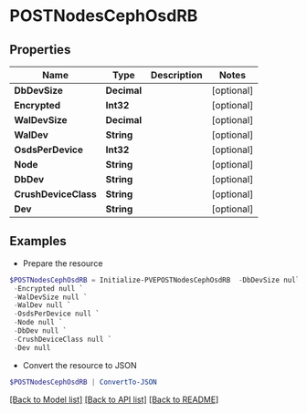# POSTNodesCephOsdRB
## Properties

Name | Type | Description | Notes
------------ | ------------- | ------------- | -------------
**DbDevSize** | **Decimal** |  | [optional] 
**Encrypted** | **Int32** |  | [optional] 
**WalDevSize** | **Decimal** |  | [optional] 
**WalDev** | **String** |  | [optional] 
**OsdsPerDevice** | **Int32** |  | [optional] 
**Node** | **String** |  | [optional] 
**DbDev** | **String** |  | [optional] 
**CrushDeviceClass** | **String** |  | [optional] 
**Dev** | **String** |  | [optional] 

## Examples

- Prepare the resource
```powershell
$POSTNodesCephOsdRB = Initialize-PVEPOSTNodesCephOsdRB  -DbDevSize null `
 -Encrypted null `
 -WalDevSize null `
 -WalDev null `
 -OsdsPerDevice null `
 -Node null `
 -DbDev null `
 -CrushDeviceClass null `
 -Dev null
```

- Convert the resource to JSON
```powershell
$POSTNodesCephOsdRB | ConvertTo-JSON
```

[[Back to Model list]](../README.md#documentation-for-models) [[Back to API list]](../README.md#documentation-for-api-endpoints) [[Back to README]](../README.md)


